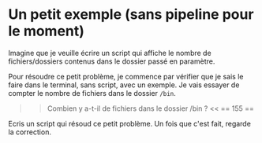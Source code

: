 # Un petit exemple (sans pipeline pour le moment)

Imagine que je veuille écrire un script qui affiche le nombre de fichiers/dossiers contenus dans le dossier passé en paramètre.

Pour résoudre ce petit problème, je commence par vérifier que je sais le faire dans le terminal, sans script, avec un exemple.
Je vais essayer de compter le nombre de fichiers dans le dossier `/bin`.

>> Combien y a-t-il de fichiers dans le dossier /bin ? <<
== 155 ==


Ecris un script qui résoud ce petit problème. Un fois que c'est fait, regarde la correction.

